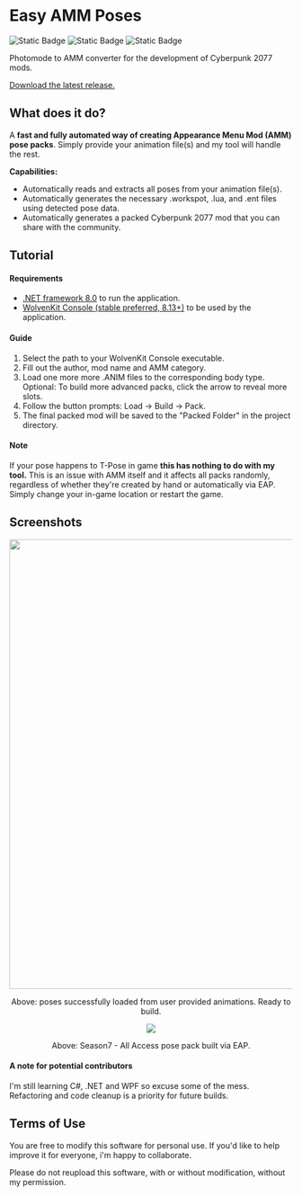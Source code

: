 # Easy AMM Poses

![Static Badge](https://img.shields.io/badge/status-active%20development-blue?style=flat&color=%237FFF00)
![Static Badge](https://img.shields.io/badge/platform-windows-blue?style=flat)
![Static Badge](https://img.shields.io/badge/.NET-v8.0%2B-purple)

Photomode to AMM converter for the development of Cyberpunk 2077 mods. 

[Download the latest release.](https://github.com/stndn0/Easy-AMM-Poses/releases)


## What does it do?
A <b> fast and fully automated way of creating Appearance Menu Mod (AMM) pose packs</b>. Simply provide your animation file(s) and my tool will handle the rest. 


<b>Capabilities:</b>
- Automatically reads and extracts all poses from your animation file(s).
- Automatically generates the necessary .workspot, .lua, and .ent files using detected pose data.
- Automatically generates a packed Cyberpunk 2077 mod that you can share with the community.

## Tutorial
#### Requirements
- [.NET framework 8.0](https://dotnet.microsoft.com/en-us/download) to run the application.
- [WolvenKit Console (stable preferred, 8.13+)](https://github.com/WolvenKit/WolvenKit/releases) to be used by the application.

#### Guide
1. Select the path to your WolvenKit Console executable.			
2. Fill out the author, mod name and AMM category. 
3. Load one more more .ANIM files to the corresponding body type.
Optional: To build more advanced packs, click the arrow to reveal more slots.
4. Follow the button prompts: Load -> Build -> Pack.
5. The final packed mod will be saved to the "Packed Folder" in the project directory.

#### Note
If your pose happens to T-Pose in game **this has nothing to do with my tool.** This is an issue with AMM itself and it affects all packs randomly, regardless of whether they're created by hand or automatically via EAP. Simply change your in-game location or restart the game.

## Screenshots
<p align="center">
  <img src="https://i.imgur.com/lUls3ZP.png" height="800"/>
</p>
<p align="center">
  Above: poses successfully loaded from user provided animations. Ready to build.
</p>
<p align="center">
  <img src="https://i.imgur.com/Peio83d.png"/>
</p>
<p align="center">
  Above: Season7 - All Access pose pack built via EAP.
</p>

#### A note for potential contributors
I'm still learning C#, .NET and WPF so excuse some of the mess. Refactoring and code cleanup is a priority for future builds.

## Terms of Use
You are free to modify this software for personal use. If you'd like to help improve it for everyone, i'm happy to collaborate.

Please do not reupload this software, with or without modification, without my permission. 
